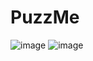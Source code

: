 # PuzzMe
![image](https://user-images.githubusercontent.com/44068045/233868497-4c21927e-e80a-4fab-a5f3-986c5e66bab7.png)
![image](https://user-images.githubusercontent.com/44068045/233868537-ae103aa8-c7eb-4a94-8b8b-137b84671d84.png)
